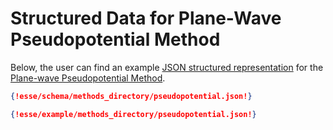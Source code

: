 # Structured Data for Plane-Wave Pseudopotential Method

Below, the user can find an example [JSON structured representation](../../data-structured/overview.md) for the [Plane-wave Pseudopotential Method](overview.md). 

```json tab="Schema" 
{!esse/schema/methods_directory/pseudopotential.json!}
```

```json tab="Example" 
{!esse/example/methods_directory/pseudopotential.json!}
```
